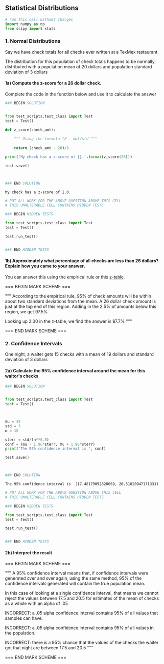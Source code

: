 ## Statistical Distributions


```python
# run this cell without changes
import numpy as np
from scipy import stats
```

### 1. Normal Distributions

Say we have check totals for all checks ever written at a TexMex restaurant. 

The distribution for this population of check totals happens to be normally distributed with a population mean of 20 dollars and population standard deviation of 3 dollars

#### 1a) Compute the z-score for a 26 dollar check. 

Complete the code in the function below and use it to calculate the answer


```python
### BEGIN SOLUTION


from test_scripts.test_class import Test
test = Test()

def z_score(check_amt):
    
    """ Using the formula (X - mu)/std """
    
    return (check_amt - 20)/3

print('My check has a z-score of {}.'.format(z_score(26)))

test.save()



### END SOLUTION
```

    My check has a z-score of 2.0.



```python
# PUT ALL WORK FOR THE ABOVE QUESTION ABOVE THIS CELL
# THIS UNALTERABLE CELL CONTAINS HIDDEN TESTS

### BEGIN HIDDEN TESTS

from test_scripts.test_class import Test
test = Test()

test.run_test()


### END HIDDEN TESTS
```

#### 1b) Approximately what percentage of all checks are less than 26 dollars? Explain how you came to your answer.

You can answer this using the empirical rule or this [z-table](https://www.math.arizona.edu/~rsims/ma464/standardnormaltable.pdf).

=== BEGIN MARK SCHEME ===

"""
According to the empirical rule, 95% of check amounts will be within 
about two standard deviations from the mean. A 26 dollar check amount is 
just at the top end of this region. Adding in the 2.5% of amounts below 
this region, we get 97.5%

Looking up 2.00 in the z-table, we find the answer is 97.7%
"""

=== END MARK SCHEME ===

### 2. Confidence Intervals

One night, a waiter gets 15 checks with a mean of 19 dollars and standard deviation of 3 dollars

#### 2a) Calculate the 95% confidence interval around the mean for this waitor's checks


```python
### BEGIN SOLUTION


from test_scripts.test_class import Test
test = Test()



mu = 19
std = 3
n = 15

sterr = std/(n**0.5)
conf = (mu - 1.96*sterr, mu + 1.96*sterr)
print('The 95% confidence interval is ', conf)

test.save()



### END SOLUTION
```

    The 95% confidence interval is  (17.48179052828669, 20.51820947171331)



```python
# PUT ALL WORK FOR THE ABOVE QUESTION ABOVE THIS CELL
# THIS UNALTERABLE CELL CONTAINS HIDDEN TESTS

### BEGIN HIDDEN TESTS

from test_scripts.test_class import Test
test = Test()

test.run_test()


### END HIDDEN TESTS
```

#### 2b) Interpret the result

=== BEGIN MARK SCHEME ===

"""
A 95% confidence interval means that, if confidence intervals were generated over and 
over again, using the same method, 95% of the confidence intervals generated will contain 
the true population mean. 

In this case of looking at a single confidence interval, that means we cannot reject
the values between 17.5 and 20.5 for estimates of the mean of checks as a whole with 
an alpha of .05

INCORRECT: a .05 alpha confidence interval contains 95% of all values that samples can have.

INCORRECT: a .05 alpha confidence interval contains 95% of all values in the population.

INCORRECT: there is a 95% chance that the values of the checks the waiter got that 
night are between 17.5 and 20.5
"""

=== END MARK SCHEME ===
